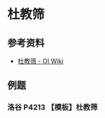 # 杜教筛

## 参考资料

- [杜教筛 - OI Wiki](https://oi-wiki.org/math/number-theory/du/)

## 例题

### 洛谷 P4213 【模板】杜教筛

<Problem id="P4213" />
